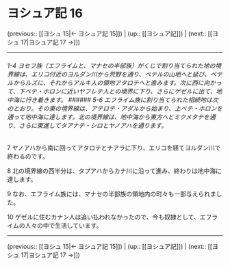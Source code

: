 # ヨシュア記 16

(previous:: [[ヨシュ 15|← ヨシュア記 15]]) | (up:: [[ヨシュア記]]) | (next:: [[ヨシュ 17|ヨシュア記 17 →]])

***
###### 1-4 ヨセフ族〔エフライムと、マナセの半部族〕がくじで割り当てられた地の境界線は、エリコ付近のヨルダン川から荒野を通り、ベテルの山地へと延び、ベテルからルズに、それからアルキ人の領地アタロテへと進みます。次に西に向かって、下ベテ・ホロンに近いヤフレテ人との境界に下り、さらにゲゼルに出て、地中海に行き着きます。 ###### 5-6 エフライム族に割り当てられた相続地は次のとおり。その東の境界線は、アテロテ・アダルから始まり、上ベテ・ホロンを通って地中海に達します。北の境界線は、地中海から東方へとミクメタテを通り、さらに東進してタアナテ・シロとヤノアハを通ります。 



7 
ヤノアハから南に回ってアタロテとナアラに下り、エリコを経てヨルダン川で終わるのです。 



8 
北の境界線の西半分は、タプアハからカナ川に沿って進み、終わりは地中海に達します。 



9 
なお、エフライム族には、マナセの半部族の領地内の町々も一部与えられました。 



10 
ゲゼルに住むカナン人は追い払われなかったので、今も奴隷として、エフライムの人々の中で生活しています。

***

(previous:: [[ヨシュ 15|← ヨシュア記 15]]) | (up:: [[ヨシュア記]]) | (next:: [[ヨシュ 17|ヨシュア記 17 →]])
